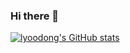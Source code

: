 ### Hi there 👋


[![lyoodong's GitHub stats](https://github-readme-stats.vercel.app/api?username=lyoodong&show_icons=true&theme=테마a&count_private=true)](https://github.com/anuraghazra/github-readme-stats)
